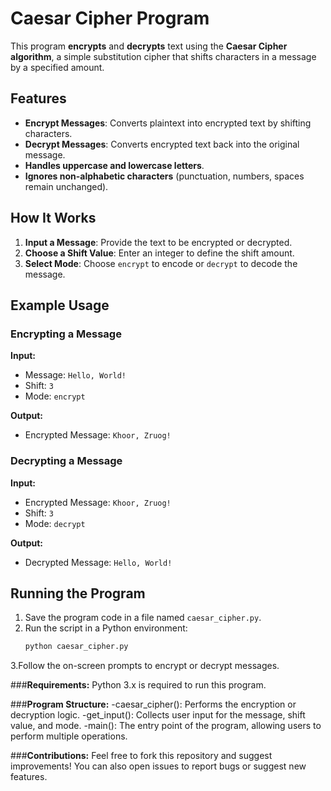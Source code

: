 # Caesar Cipher Program

This program **encrypts** and **decrypts** text using the **Caesar Cipher algorithm**, a simple substitution cipher that shifts characters in a message by a specified amount.

## Features

- **Encrypt Messages**: Converts plaintext into encrypted text by shifting characters.
- **Decrypt Messages**: Converts encrypted text back into the original message.
- **Handles uppercase and lowercase letters**.
- **Ignores non-alphabetic characters** (punctuation, numbers, spaces remain unchanged).

## How It Works

1. **Input a Message**: Provide the text to be encrypted or decrypted.
2. **Choose a Shift Value**: Enter an integer to define the shift amount.
3. **Select Mode**: Choose `encrypt` to encode or `decrypt` to decode the message.

## Example Usage

### Encrypting a Message

**Input:**
- Message: `Hello, World!`
- Shift: `3`
- Mode: `encrypt`

**Output:**
- Encrypted Message: `Khoor, Zruog!`

### Decrypting a Message

**Input:**
- Encrypted Message: `Khoor, Zruog!`
- Shift: `3`
- Mode: `decrypt`

**Output:**
- Decrypted Message: `Hello, World!`

## Running the Program

1. Save the program code in a file named `caesar_cipher.py`.
2. Run the script in a Python environment:
   ```bash
   python caesar_cipher.py
3.Follow the on-screen prompts to encrypt or decrypt messages.

###**Requirements:**
Python 3.x is required to run this program.

###**Program Structure:**
-caesar_cipher(): Performs the encryption or decryption logic.
-get_input(): Collects user input for the message, shift value, and mode.
-main(): The entry point of the program, allowing users to perform multiple operations.

###**Contributions:**
Feel free to fork this repository and suggest improvements! You can also open issues to report bugs or suggest new features.


